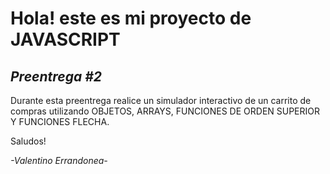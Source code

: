 # **Hola! este es mi proyecto de JAVASCRIPT**
## ***Preentrega #2***

Durante esta preentrega realice un simulador interactivo de un carrito de compras utilizando OBJETOS, ARRAYS, FUNCIONES DE ORDEN SUPERIOR Y FUNCIONES FLECHA.

Saludos!

*-Valentino Errandonea-*